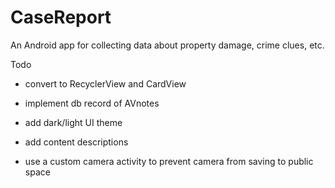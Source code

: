 # CaseReport
An Android app for collecting data about property damage, crime clues, etc.

Todo
* convert to RecyclerView and CardView
* implement db record of AVnotes

* add dark/light UI theme
* add content descriptions

* use a custom camera activity to prevent camera from saving to public space
